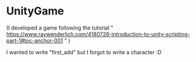 # UnityGame
(I developed a game following the tutorial " https://www.raywenderlich.com/4180726-introduction-to-unity-scripting-part-1#toc-anchor-001 " ) 

I wanted to write "first_add" but I forgot to write a character :D
